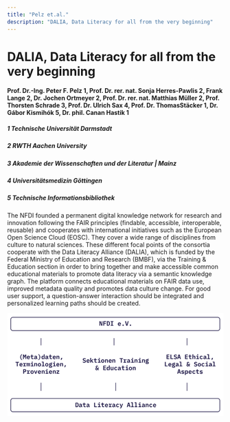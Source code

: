 ```yaml
---
title: "Pelz et.al."
description: "DALIA, Data Literacy for all from the very beginning"
---
```

# DALIA, Data Literacy for all from the very beginning

#### Prof. Dr.-Ing. Peter F. Pelz 1, Prof. Dr. rer. nat. Sonja Herres-Pawlis 2, Frank Lange 2, Dr. Jochen Ortmeyer 2, Prof. Dr. rer. nat. Matthias Müller 2, Prof. Thorsten Schrade 3, Prof. Dr. Ulrich Sax 4, Prof. Dr. ThomasStäcker 1, Dr. Gábor Kismihók 5, Dr. phil. Canan Hastik 1

##### 1 Technische Universität Darmstadt  
##### 2 RWTH Aachen University  
##### 3 Akademie der Wissenschaften und der Literatur | Mainz  
##### 4 Universitätsmedizin Göttingen  
##### 5 Technische Informationsbibliothek

The NFDI founded a permanent digital knowledge network for research and innovation following the FAIR principles (findable, accessible, interoperable, reusable) and cooperates with international initiatives such as the European Open Science Cloud (EOSC). They cover a wide range of disciplines from culture to natural sciences. These different focal points of the consortia cooperate with the Data Literacy Alliance (DALIA), which is funded by the Federal Ministry of Education and Research (BMBF), via the Training & Education section in order to bring together and make accessible common educational materials to promote data literacy via a semantic knowledge graph. The platform connects educational materials on FAIR data use, improved metadata quality and promotes data culture change. For good user support, a question-answer interaction should be integrated and personalized learning paths should be created.

![DALIA Figure](/img/dalia-poster.png)

